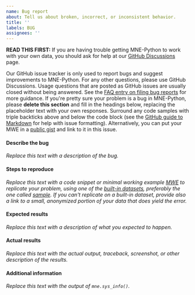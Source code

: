 ```yaml
---
name: Bug report
about: Tell us about broken, incorrect, or inconsistent behavior.
title: ''
labels: BUG
assignees: ''
---
```


**READ THIS FIRST:** If you are having trouble getting MNE-Python to work with
your own data, you should ask for help at our
[GitHub Discussions](https://github.com/mne-tools/mne-python/discussions) page.

Our GitHub issue tracker is only used to report bugs and suggest improvements
to MNE-Python. For any other questions, please use GitHub Discussions. Usage
questions that are posted as GitHub issues are usually closed without being
answered. See the [FAQ entry on filing bug reports](https://mne.tools/dev/overview/faq.html#i-think-i-found-a-bug-what-do-i-do)
for more guidance. If you're pretty sure your problem is a bug in MNE-Python,
please **delete this section** and fill in the headings below, replacing the
placeholder text with your own responses. Surround any code samples with triple
backticks above and below the code block (see the 
[GitHub guide to Markdown](https://guides.github.com/features/mastering-markdown/#GitHub-flavored-markdown)
for help with issue formatting). Alternatively, you can put your MWE in a
[public gist](https://gist.github.com) and link to it in this issue.


#### Describe the bug
*Replace this text with a description of the bug.*


#### Steps to reproduce
*Replace this text with a code snippet or minimal working example [MWE] to
replicate your problem, using one of the [built-in datasets], preferably the
one called [sample]. If you can't replicate on a built-in dataset, provide also
a link to a small, anonymized portion of your data that does yield the error.*

[MWE]: https://en.wikipedia.org/wiki/Minimal_Working_Example
[built-in datasets]: https://mne.tools/dev/overview/datasets_index.html
[sample]: https://mne.tools/dev/overview/datasets_index.html#sample


#### Expected results
*Replace this text with a description of what you expected to happen.*


#### Actual results
*Replace this text with the actual output, traceback, screenshot, or other
description of the results.*


#### Additional information
*Replace this text with the output of `mne.sys_info()`.*
